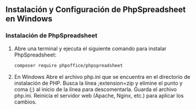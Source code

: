 ## Instalación y Configuración de PhpSpreadsheet en Windows

### Instalación de PhpSpreadsheet

1. Abre una terminal y ejecuta el siguiente comando para instalar PhpSpreadsheet:

   ```sh
   composer require phpoffice/phpspreadsheet

2. En Windows
Abre el archivo php.ini que se encuentra en el directorio de instalación de PHP.
Busca la línea ;extension=zip y elimine el punto y coma (;) al inicio de la línea para descomentarla.
Guarda el archivo php.ini.
Reinicia el servidor web (Apache, Nginx, etc.) para aplicar los cambios.